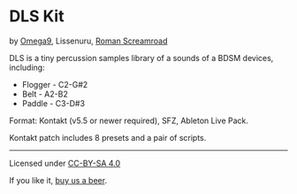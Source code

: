 # DLS Kit
by [Omega9][1], Lissenuru, [Roman Screamroad][2]

DLS is a tiny percussion samples library of a sounds of a BDSM devices, including:

- Flogger - C2-G#2
- Belt - A2-B2
- Paddle - C3-D#3

Format: Kontakt (v5.5 or newer required), SFZ, Ableton Live Pack.

Kontakt patch includes 8 presets and a pair of scripts.

-----
Licensed under [CC-BY-SA 4.0][3]

If you like it, [buy us a beer][4].


[1]: https://Omega9.github.io
[2]: https://vk.com/rscramroad
[3]: https://creativecommons.org/licenses/by-sa/4.0/
[4]: https://omega9.github.io/donation/
